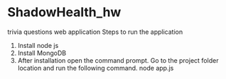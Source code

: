 # ShadowHealth_hw
trivia questions web application
Steps to run the application
1. Install node js
2. Install MongoDB
3. After installation open the command prompt. Go to the project folder location and run the following command.
node app.js
